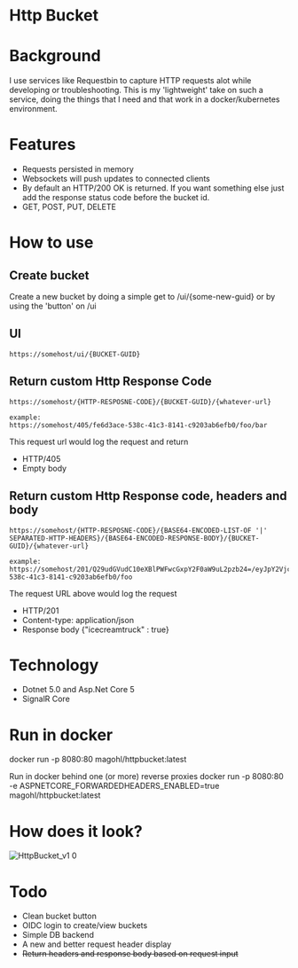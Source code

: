 # Http Bucket

# Background
I use services like Requestbin to capture HTTP requests alot while developing or troubleshooting. This is my 'lightweight' take on such a service, doing the things that I need and that work in a docker/kubernetes environment.

# Features
* Requests persisted in memory
* Websockets will push updates to connected clients
* By default an HTTP/200 OK is returned. If you want something else just add the response status code before the bucket id.
* GET, POST, PUT, DELETE

# How to use

## Create bucket
Create a new bucket by doing a simple get to /ui/{some-new-guid} or by using the 'button' on /ui

## UI
```
https://somehost/ui/{BUCKET-GUID}
```

## Return custom Http Response Code
```
https://somehost/{HTTP-RESPOSNE-CODE}/{BUCKET-GUID}/{whatever-url}
```
```
example:
https://somehost/405/fe6d3ace-538c-41c3-8141-c9203ab6efb0/foo/bar
```
This request url would log the request and return
- HTTP/405
- Empty body

## Return custom Http Response code, headers and body
```
https://somehost/{HTTP-RESPOSNE-CODE}/{BASE64-ENCODED-LIST-OF '|' SEPARATED-HTTP-HEADERS}/{BASE64-ENCODED-RESPONSE-BODY}/{BUCKET-GUID}/{whatever-url}
```
```
example:
https://somehost/201/Q29udGVudC10eXBlPWFwcGxpY2F0aW9uL2pzb24=/eyJpY2VjcmVhbXRydWNrIiA6IHRydWV9/fe6d3ace-538c-41c3-8141-c9203ab6efb0/foo
```
The request URL above would log the request
- HTTP/201
- Content-type: application/json
- Response body {"icecreamtruck" : true}



# Technology
* Dotnet 5.0 and Asp.Net Core 5
* SignalR Core

# Run in docker
docker run -p 8080:80 magohl/httpbucket:latest

Run in docker behind one (or more) reverse proxies
docker run -p 8080:80 -e ASPNETCORE_FORWARDEDHEADERS_ENABLED=true magohl/httpbucket:latest

# How does it look?
![HttpBucket_v1 0](https://user-images.githubusercontent.com/1846780/78944514-5c5a0600-7abe-11ea-8ebe-6a7cfd73ed7f.gif)

# Todo
- Clean bucket button
- OIDC login to create/view buckets
- Simple DB backend
- A new and better request header display
- ~~Return headers and response body based on request input~~
